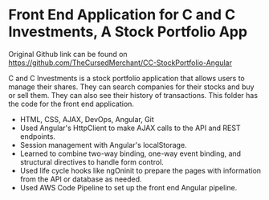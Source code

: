 # Front End Application for C and C Investments, A Stock Portfolio App
Original Github link can be found on https://github.com/TheCursedMerchant/CC-StockPortfolio-Angular

C and C Investments is a stock portfolio application that allows users
to manage their shares. They can search companies for their stocks and
buy or sell them. They can also see their history of transactions. This folder has the code for the front end application.

- HTML, CSS, AJAX, DevOps, Angular, Git
- Used Angular's HttpClient to make AJAX calls to the API and REST 
endpoints.
- Session management with Angular's localStorage.
- Learned to combine two-way binding, one-way event binding, and 
structural directives to handle form control.
- Used life cycle hooks like ngOninit to prepare the pages with 
information from the API or database as needed.
- Used AWS Code Pipeline to set up the front end Angular pipeline.
